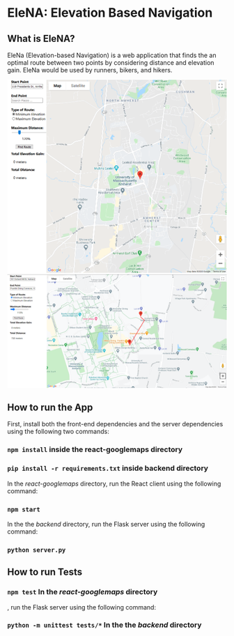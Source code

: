 # EleNA: Elevation Based Navigation

## What is EleNA?
EleNa (Elevation-based Navigation) is a web application that finds the an optimal route between two points by considering distance and elevation gain. EleNa would be used by runners, bikers, and hikers.

<img src="static_images/img1.PNG" alt="UI 1" width="1000"/>
<img src="static_images/img2.PNG" alt="UI 2" width="1000"/>

## How to run the App

First, install both the front-end dependencies and the server dependencies using the following two commands:

### `npm install` inside the react-googlemaps directory
### `pip install -r requirements.txt` inside backend directory

In the *react-googlemaps* directory, run the React client using the following command:

### `npm start`

In the the *backend* directory, run the Flask server using the following command:

### `python server.py`

## How to run Tests

### `npm test` In the *react-googlemaps* directory

, run the Flask server using the following command:

### `python -m unittest tests/*` In the the *backend* directory